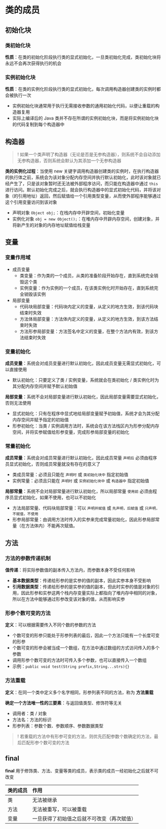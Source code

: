 # 类的成员

## 初始化块

### 类初始化块

**性质**：在类的初始化阶段执行类的显式初始化，一旦类初始化完成，类初始化块将永远不会再次获得执行的机会

### 实例初始化块

**性质**：在类的实例化阶段执行类的显式初始化，每次调用构造器创建类的实例时都会被执行一次

- 实例初始化块通常用于执行无需接收参数的通用初始化代码，以便让重载的构造器复用
- 实际上编译后的 Java 类并不存在所谓的实例初始化块，而是将实例初始化块的代码复制到每个构造器中

## 构造器

> ! 如果一个类声明了构造器（无论是否是无参构造器），则系统不会自动添加无参构造器，否则系统会默认为其添加一个无参构造器

**类的实例化过程**：当使用 new 关键字调用构造器创建类的实例时，在执行构造器的执行体之前，系统会为该对象分配内存空间并执行默认初始化，此时该对象就已经产生了，只是该对象暂时还无法被外部程序访问，而只能在构造器中通过 `this` 进行访问。默认初始化完成之后，就会执行构造器中的显式初始化代码，并将该对象（的引用地址）返回，然后赋值给一个引用类型变量，从而使外部程序能够通过这个引用变量访问到该对象

- 声明对象 `Object obj;`：在栈内存中开辟空间，初始化变量
- 实例化对象 `obj = new Object();`：在堆内存中开辟内存空间，创建对象，并将新产生的对象的内存地址赋值给栈变量

## 变量

### 变量作用域

- 成员变量
  - 类变量：作为类的一个成员，从类的准备阶段开始存在，直到系统完全销毁这个类
  - 实例变量：作为实例的一个成员，在该类实例化时开始存在，直到系统完全销毁该实例
- 局部变量
  - 代码块局部变量：代码块内定义的变量，从定义的地方生效，到该代码块结束时失效
  - 方法体局部变量：方法体内定义的变量，从定义的地方生效，到该方法结束时失效
  - 方法形参局部变量：方法签名中定义的变量，在整个方法内有效，到该方法结束时失效

### 变量初始化

**成员变量**：系统会对成员变量进行默认初始化，因此成员变量无需显式初始化，可以直接使用

- 默认初始化：只要定义了类 / 实例变量，系统就会在类初始化 / 类实例化时为其分配内存空间并赋予默认初始值

**局部变量**：系统不会对局部变量进行默认初始化，因此局部变量需要显式初始化，否则无法使用

- 显式初始化：只有在程序中显式地给局部变量赋予初始值，系统才会为其分配内存空间并赋予指定的初始值
- 形参初始化：当类 / 实例调用方法时，系统会在该方法栈区内为形参分配内存空间，并将实参赋值给形参变量，完成形参局部变量的初始化

### 常量初始化

**成员常量**：系统会对成员常量进行默认初始化，因此成员常量 `声明后` 必须由程序员显式初始化，否则成员常量就没有存在的意义了

- 类成员常量：必须且只能在 `声明时` 或 `类初始化块中` 指定初始值
- 实例常量：必须且只能在 `声明时` 或 `实例初始化块中` 或 `构造器中` 指定初始值

**局部常量**：系统不会对局部常量进行默认初始化，所以局部常量 `使用前` 必须由程序员显式初始化，如果不使用，也可以不初始化

- 方法局部常量、代码块局部常量：可以 `声明并赋值` 或 `先声明，后赋值` 或 `只声明，不赋值，不使用`
- 形参局部常量：由调用方法时传入的实参来完成常量初始化，因此形参局部常量（在方法体内）不能再次赋值。

## 方法

### 方法的参数传递机制

**值传递**：将实际参数值的副本传入方法内，而参数本身不受任何影响

- **基本数据类型**：传递给形参的是实参的值的副本，因此实参本身不受影响
- **引用数据类型**：传递给形参的是实参的值的副本，但此时实参的值是对象的引用，因此形参和实参这两个栈内存变量实际上都指向了堆内存中相同的对象，所以在方法中能够通过形参改变该对象的值，从而影响实参

### 形参个数可变的方法

**定义**：可以根据需要传入不同个数的参数的方法

- 个数可变的形参只能处于形参列表的最后，因此一个方法只能有一个长度可变的形参
- 个数可变的形参会被当成一个数组，在方法中通过数组的方式访问传入的多个参数
- 调用形参个数可变的方法时可传入多个参数，也可以直接传入一个数组
- 示例：`public void test(String prefix,String...strs){}`

### 方法重载

**定义**：在同一个类中定义多个名字相同，形参列表不同的方法，称为 **方法重载**

**确定一个方法唯一性的三要素**：与返回值类型、修饰符等无关

- 调用者：类 / 对象
- 方法名：方法的标识
- 形参列表：参数个数、参数顺序、参数数据类型

> ! 若重载的方法中有形参可变的方法，则优先匹配参数个数确定的方法，最后匹配形参个数可变的方法

## final

**final** 用于修饰类、方法、变量等类的成员，表示类的成员一经初始化之后就不可改变

| 类的成员 | 作用                                    |
|:--------|:----------------------------------------|
| 类       | 无法被继承                              |
| 方法     | 无法被重写，可以被重载                   |
| 变量     | 一旦获得了初始值之后就不可改变（再次赋值） |

